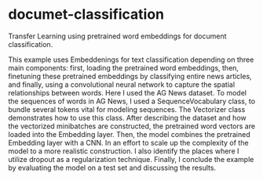 # documet-classification
Transfer Learning using pretrained word embeddings for document classification.

This example uses Embeddenings for text classification depending on three main components: first, loading the pretrained word embeddings, then, finetuning these pretrained embeddings by classifying entire news articles, and finally, using a convolutional neural network to capture the spatial relationships between words.
Here I used the AG News dataset. To model the sequences of words in AG News, I used a SequenceVocabulary class, to bundle several tokens vital for modeling sequences. The Vectorizer class demonstrates how to use this class.
After describing the dataset and how the vectorized minibatches are constructed, the pretrained word vectors are loaded into the Embedding layer. Then, the model combines the pretrained Embedding layer with a CNN. In an effort to scale up the complexity of the model to a more realistic construction.
I also identify the places where I utilize dropout as a regularization technique.
Finally, I conclude the example by evaluating the model on a test set and discussing the results.
